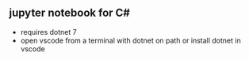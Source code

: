 ## jupyter notebook for C#
* requires dotnet 7
* open vscode from a terminal with dotnet on path or install dotnet in vscode